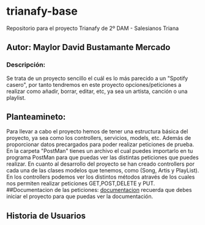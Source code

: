 # trianafy-base
Repositorio para el proyecto Trianafy de 2º DAM - Salesianos Triana<br>
## Autor: Maylor David Bustamante Mercado<br>
### Descripción:<br>
Se trata de un proyecto sencillo el cuál es lo más parecido a un "Spotify casero", por tanto tendremos en este proyecto opciones/peticiones a realizar como añadir, borrar, editar, etc, ya sea un artista, canción o una playlist.<br>
## Planteamineto:<br>
Para llevar a cabo el proyecto hemos de tener una estructura básica del proyecto, ya sea como los controllers, servicios, models, etc. Además de proporcionar datos precargados para poder realizar peticiones de prueba. En la carpeta "PostMan" tienes un archivo el cual puedes importarlo en tu programa PostMan para que puedas ver las distintas peticiones que puedes realizar. En cuanto al desarrollo del proyecto se han creado controllers por cada una de las clases modelos que tenemos, como (Song, Artis y PlayList). En los controllers podemos ver los distintos métodos através de los cuales nos permiten realizar peticiones GET,POST,DELETE y PUT.<br>
##Documentacion de las peticiones: [documentacion](http://localhost:8080/swagger-ui/index.html#/) recuerda que debes iniciar el proyecto para que puedas ver la documentación.

## Historia de Usuarios
